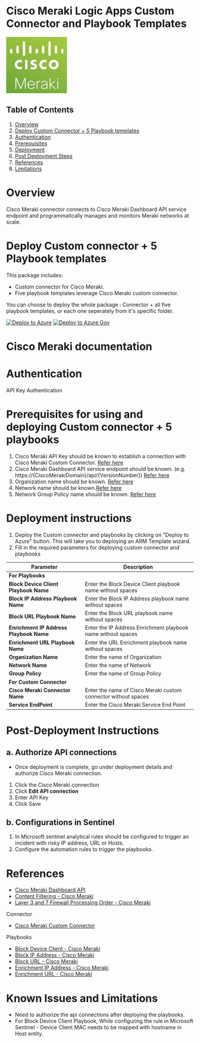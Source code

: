 # Cisco Meraki Logic Apps Custom Connector and Playbook Templates

![meraki](./Connector/MerakiConnector/logo.jpg)


## Table of Contents

1. [Overview](#overview)
1. [Deploy Custom Connector + 5 Playbook templates](#deploy)
1. [Authentication](#authentication)
1. [Prerequisites](#prerequisites)
1. [Deployment](#deployment)
1. [Post Deployment Steps](#postdeployment)
1. [References](#references)
1. [Limitations](#limitations)


<a name="overview">

# Overview
Cisco Meraki connector connects to Cisco Meraki Dashboard API service endpoint and programmatically manages and monitors Meraki networks at scale.


<a name="deploy">

# Deploy Custom connector + 5 Playbook templates
This package includes:
* Custom connector for Cisco Meraki.
* Five playbook templates leverage Cisco Meraki custom connector.

You can choose to deploy the whole package : Connector + all five playbook templates, or each one seperately from it's specific folder.

[![Deploy to Azure](https://aka.ms/deploytoazurebutton)](https://portal.azure.com/#create/Microsoft.Template/uri/https%3A%2F%2Fgithub.com/Azure/Azure-Sentinel/raw/master/Solutions/CiscoMeraki/ConsolidatedTemplate.json)
[![Deploy to Azure Gov](https://aka.ms/deploytoazuregovbutton)](https://portal.azure.us/#create/Microsoft.Template/uri/https%3A%2F%2Fraw.githubusercontent.com%2FAzure%2FAzure-Sentinel%2Fmaster%2FPlaybooks%2FCiscoMeraki%2FConsolidatedTemplate.json)


# Cisco Meraki documentation 

<a name="authentication">

# Authentication
API Key Authentication

<a name="prerequisites">

# Prerequisites for using and deploying Custom connector + 5 playbooks
1. Cisco Meraki API Key should be known to establish a connection with Cisco Meraki Custom Connector. [Refer here](https://developer.cisco.com/meraki/api-v1/#!getting-started/authorization)
2. Cisco Meraki Dashboard API service endpoint should be known. (e.g. https://{CiscoMerakiDomain}/api/{VersionNumber}) [Refer here](https://developer.cisco.com/meraki/api-v1/#!schema)
3. Organization name should be known. [Refer here](https://developer.cisco.com/meraki/api-v1/#!getting-started/find-your-organization-id) 
4. Network name should be known.[Refer here](https://developer.cisco.com/meraki/api-v1/#!getting-started/find-your-network-id)
5. Network Group Policy name should be known. [Refer here](https://developer.cisco.com/meraki/api-v1/#!get-network-group-policy)

<a name="deployment">

# Deployment instructions 
1. Deploy the Custom connector and playbooks by clicking on "Deploy to Azure" button. This will take you to deploying an ARM Template wizard.
2. Fill in the required parameters for deploying custom connector and playbooks

| Parameter  | Description |
| ------------- | ------------- |
|**For Playbooks**|                 |
|**Block Device Client Playbook Name** | Enter the Block Device Client playbook name without spaces |
|**Block IP Address Playbook Name** | Enter the Block IP Address playbook name without spaces |
|**Block URL Playbook Name**|Enter the Block URL playbook name without spaces|
|**Enrichment IP Address Playbook Name**|Enter the IP Address Enrichment playbook name without spaces|
|**Enrichment URL Playbook Name**|Enter the URL Enrichment playbook name without spaces|
|**Organization Name**|Enter the name of Organization|
|**Network Name**  | Enter the name of Network | 
|**Group Policy** | Enter the name of Group Policy |
|**For Custom Connector**|                             |
|**Cisco Meraki Connector Name**|Enter the name of Cisco Meraki custom connector without spaces|
|**Service EndPoint**|Enter the Cisco Meraki Service End Point|

<a name="postdeployment">

# Post-Deployment Instructions 
## a. Authorize API connections
* Once deployment is complete, go under deployment details and authorize Cisco Meraki connection. 
1.  Click the Cisco Meraki connection
2.  Click **Edit API connection**
3.  Enter API Key
4.  Click Save

## b. Configurations in Sentinel
1. In Microsoft sentinel analytical rules should be configured to trigger an incident with risky IP address, URL or Hosts. 
2. Configure the automation rules to trigger the playbooks.


<a name="references">

#  References
 - [Cisco Meraki Dashboard API](https://dashboard.meraki.com/api_docs) 
 - [Content Filtering - Cisco Meraki](https://documentation.meraki.com/MX/Content_Filtering_and_Threat_Protection/Content_Filtering#Content_Filtering_Rule_Priority)
 - [Layer 3 and 7 Firewall Processing Order - Cisco Meraki](https://documentation.meraki.com/General_Administration/Cross-Platform_Content/Layer_3_and_7_Firewall_Processing_Order)

Connector
* [Cisco Meraki Custom Connector](/Connector/MerakiConnector/readme.md)

Playbooks
* [Block Device Client - Cisco Meraki](/Playbooks/Block-Device-Client/readme.md)
* [Block IP Address - Cisco Meraki](/Playbooks/Block-IP-Address/readme.md)
* [Block URL - Cisco Meraki](/Playbooks/Block-URL/readme.md)
* [Enrichment IP Address - Cisco Meraki](/Playbooks/IP-Address-Enrichment/readme.md)
* [Enrichment URL - Cisco Meraki](/Playbooks/URL-Enrichment/readme.md)


<a name="limitations">

#  Known Issues and Limitations
 - Need to authorize the api connections after deploying the playbooks.
 - For Block Device Client Playbook, While configuring the rule in Microsoft Sentinel - Device Client MAC needs to be mapped with hostname in Host entity.